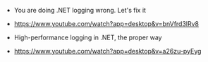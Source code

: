 - You are doing .NET logging wrong. Let's fix it
- https://www.youtube.com/watch?app=desktop&v=bnVfrd3lRv8

- High-performance logging in .NET, the proper way
- https://www.youtube.com/watch?app=desktop&v=a26zu-pyEyg